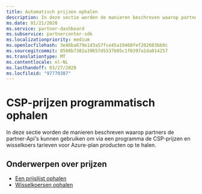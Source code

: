 ```yaml
---
title: Automatisch prijzen ophalen
description: In deze sectie worden de manieren beschreven waarop partners de partner-Api's kunnen gebruiken om op een programmatische manier prijzen en wissel koersen voor Azure-plan producten op te halen.
ms.date: 01/21/2020
ms.service: partner-dashboard
ms.subservice: partnercenter-sdk
ms.localizationpriority: medium
ms.openlocfilehash: 3e46ba679e1d3a57fce45a19460fef202603bb0c
ms.sourcegitcommit: 0508b7302a3965fd5537b05c1f0397a1da014257
ms.translationtype: MT
ms.contentlocale: nl-NL
ms.lasthandoff: 03/27/2020
ms.locfileid: "97770387"
---
```

# <a name="programmatically-retrieve-csp-pricing"></a>CSP-prijzen programmatisch ophalen

In deze sectie worden de manieren beschreven waarop partners de partner-Api's kunnen gebruiken om via een programma de CSP-prijzen en wisselkoers tarieven voor Azure-plan producten op te halen.

## <a name="pricing-topics"></a>Onderwerpen over prijzen

- [Een prijslijst ophalen](get-a-price-sheet.md)
- [Wisselkoersen ophalen](get-foreign-exchange-rates.md)
